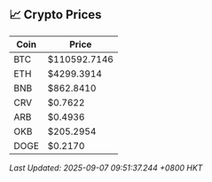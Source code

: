 ## 📈 Crypto Prices

| Coin | Price |
| ---- | ----- |
| BTC | $110592.7146 |
| ETH | $4299.3914 |
| BNB | $862.8410 |
| CRV | $0.7622 |
| ARB | $0.4936 |
| OKB | $205.2954 |
| DOGE | $0.2170 |

_Last Updated: 2025-09-07 09:51:37.244 +0800 HKT_